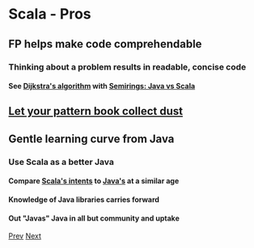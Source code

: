 # Scala - Pros

## FP helps make code comprehendable
### Thinking about a problem results in readable, concise code
#### See [Dijkstra's algorithm](http://en.wikipedia.org/wiki/Dijkstra's_algorithm#Pseudocode) with [Semirings: Java vs Scala](http://dwalend.github.io/blog/2014/10/05/Semirings/)

## [Let your pattern book collect dust](http://alvinalexander.com/scala/how-scala-killed-oop-strategy-design-pattern#What_about_those_other_OOP_design_patterns)

## Gentle learning curve from Java
### Use Scala as a better Java
#### Compare [Scala's intents](http://www.scala-lang.org/what-is-html) to [Java's](http://www.oracle.com/technetwork/java/intro-141325.html#334) at a similar age
#### Knowledge of Java libraries carries forward
#### Out "Javas" Java in all but community and uptake

[Prev](Scala-What-Code-Style-Fold.md) [Next](Scala-Pros1-Better-Java.md)